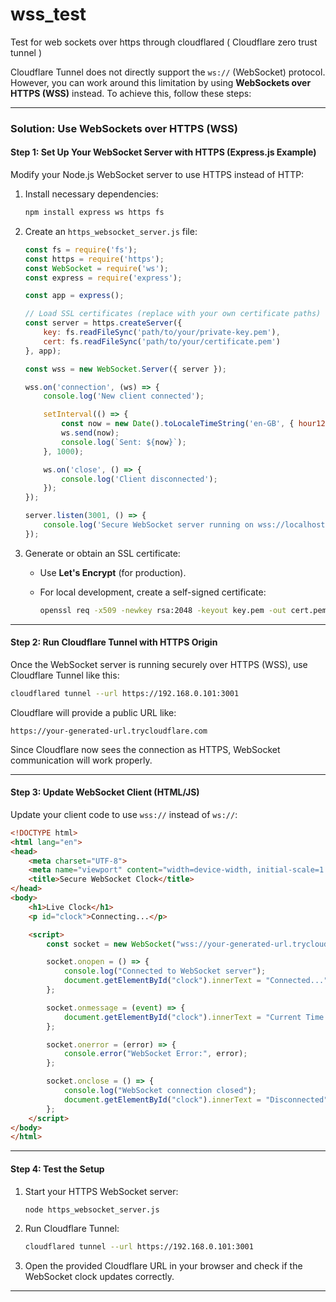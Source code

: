 # wss_test
Test for web sockets over https through cloudflared ( Cloudflare zero trust tunnel )

Cloudflare Tunnel does not directly support the `ws://` (WebSocket) protocol. However, you can work around this limitation by using **WebSockets over HTTPS (WSS)** instead. To achieve this, follow these steps:

---

### **Solution: Use WebSockets over HTTPS (WSS)**

#### **Step 1: Set Up Your WebSocket Server with HTTPS (Express.js Example)**

Modify your Node.js WebSocket server to use HTTPS instead of HTTP:

1. Install necessary dependencies:

   ```bash
   npm install express ws https fs
   ```

2. Create an `https_websocket_server.js` file:

   ```javascript
   const fs = require('fs');
   const https = require('https');
   const WebSocket = require('ws');
   const express = require('express');

   const app = express();

   // Load SSL certificates (replace with your own certificate paths)
   const server = https.createServer({
       key: fs.readFileSync('path/to/your/private-key.pem'),
       cert: fs.readFileSync('path/to/your/certificate.pem')
   }, app);

   const wss = new WebSocket.Server({ server });

   wss.on('connection', (ws) => {
       console.log('New client connected');

       setInterval(() => {
           const now = new Date().toLocaleTimeString('en-GB', { hour12: false });
           ws.send(now);
           console.log(`Sent: ${now}`);
       }, 1000);

       ws.on('close', () => {
           console.log('Client disconnected');
       });
   });

   server.listen(3001, () => {
       console.log('Secure WebSocket server running on wss://localhost:3001');
   });
   ```

3. Generate or obtain an SSL certificate:

   - Use **Let's Encrypt** (for production).
   - For local development, create a self-signed certificate:

     ```bash
     openssl req -x509 -newkey rsa:2048 -keyout key.pem -out cert.pem -days 365 -nodes
     ```

---

#### **Step 2: Run Cloudflare Tunnel with HTTPS Origin**

Once the WebSocket server is running securely over HTTPS (WSS), use Cloudflare Tunnel like this:

```bash
cloudflared tunnel --url https://192.168.0.101:3001
```

Cloudflare will provide a public URL like:

```
https://your-generated-url.trycloudflare.com
```

Since Cloudflare now sees the connection as HTTPS, WebSocket communication will work properly.

---

#### **Step 3: Update WebSocket Client (HTML/JS)**

Update your client code to use `wss://` instead of `ws://`:

```html
<!DOCTYPE html>
<html lang="en">
<head>
    <meta charset="UTF-8">
    <meta name="viewport" content="width=device-width, initial-scale=1.0">
    <title>Secure WebSocket Clock</title>
</head>
<body>
    <h1>Live Clock</h1>
    <p id="clock">Connecting...</p>

    <script>
        const socket = new WebSocket("wss://your-generated-url.trycloudflare.com");

        socket.onopen = () => {
            console.log("Connected to WebSocket server");
            document.getElementById("clock").innerText = "Connected...";
        };

        socket.onmessage = (event) => {
            document.getElementById("clock").innerText = "Current Time: " + event.data;
        };

        socket.onerror = (error) => {
            console.error("WebSocket Error:", error);
        };

        socket.onclose = () => {
            console.log("WebSocket connection closed");
            document.getElementById("clock").innerText = "Disconnected";
        };
    </script>
</body>
</html>
```

---

#### **Step 4: Test the Setup**

1. Start your HTTPS WebSocket server:  
   ```bash
   node https_websocket_server.js
   ```

2. Run Cloudflare Tunnel:  
   ```bash
   cloudflared tunnel --url https://192.168.0.101:3001
   ```

3. Open the provided Cloudflare URL in your browser and check if the WebSocket clock updates correctly.

---
